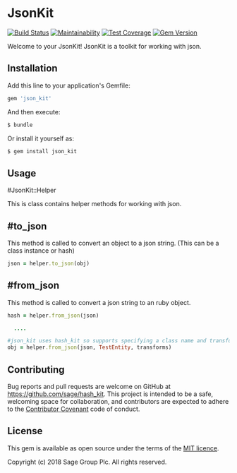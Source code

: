 # JsonKit

[![Build Status](https://travis-ci.org/Sage/json_kit.svg?branch=master)](https://travis-ci.org/Sage/json_kit)
[![Maintainability](https://api.codeclimate.com/v1/badges/aceb2a238169f80ca614/maintainability)](https://codeclimate.com/github/Sage/json_kit/maintainability)
[![Test Coverage](https://api.codeclimate.com/v1/badges/aceb2a238169f80ca614/test_coverage)](https://codeclimate.com/github/Sage/json_kit/test_coverage)
[![Gem Version](https://badge.fury.io/rb/json_kit.svg)](https://badge.fury.io/rb/json_kit)

Welcome to your JsonKit! JsonKit is a toolkit for working with json.

## Installation

Add this line to your application's Gemfile:

```ruby
gem 'json_kit'
```

And then execute:

```bash
$ bundle
```

Or install it yourself as:

```bash
$ gem install json_kit
```

## Usage


#JsonKit::Helper

This is class contains helper methods for working with json.

## #to_json

This method is called to convert an object to a json string. (This can be a class instance or hash)

```ruby
json = helper.to_json(obj)
```

## #from_json

This method is called to convert a json string to an ruby object.

```ruby
hash = helper.from_json(json)

  ....

#json_kit uses hash_kit so supports specifying a class name and transforms to convert the json into a ruby class instance.
obj = helper.from_json(json, TestEntity, transforms)
```

## Contributing

Bug reports and pull requests are welcome on GitHub at https://github.com/sage/hash_kit. This project is intended to be a safe, welcoming space for collaboration, and contributors are expected to adhere to the [Contributor Covenant](http://contributor-covenant.org) code of conduct.


## License

This gem is available as open source under the terms of the
[MIT licence](LICENSE).

Copyright (c) 2018 Sage Group Plc. All rights reserved.
